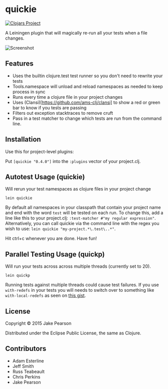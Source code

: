 # quickie

[![Clojars Project](http://clojars.org/quickie/latest-version.svg)](http://clojars.org/quickie)

A Leiningen plugin that will magically re-run all your tests when a file changes.

![Screenshot](doc/screen.png)

## Features

* Uses the builtin clojure.test test runner so you don't need to rewrite your tests
* Tools.namespace will unload and reload namespaces as needed to keep process in sync
* Runs every time a clojure file in your project changes
* Uses (Clansi)[https://github.com/ams-clj/clansi] to show a red or green bar to know if you tests are passing
* Filters out exception stacktraces to remove cruft
* Pass in a test matcher to change which tests are run from the command line.

## Installation

Use this for project-level plugins:

Put `[quickie "0.4.0"]` into the `:plugins` vector of your project.clj.

## Autotest Usage (quickie)

Will rerun your test namespaces as clojure files in your project change

```
lein quickie
```

By default all namespaces in your classpath that contain your project name and end with the word `test` will be tested on each run.  To change this, add a line like this to your project.clj: `:test-matcher #"my regular expression"`.  Alternatively, you can call quickie via the command line with the regex you wish to use: `lein quickie "my-project.*\.test\..*"`.

Hit ctrl+c whenever you are done.  Have fun!

## Parallel Testing Usage (quickp)

Will run your tests across across multiple threads (currently set to 20).

```
lein quickp
```

Running tests against multiple threads could cause test failures. If you use `with-redefs` in your tests you will needs to switch over to something like `with-local-redefs` as seen on [this gist](https://gist.github.com/gfredericks/7143494). 

## License

Copyright © 2015 Jake Pearson

Distributed under the Eclipse Public License, the same as Clojure.

## Contributors
* Adam Esterline
* Jeff Smith
* Russ Teabeault
* Chris Perkins
* Jake Pearson
